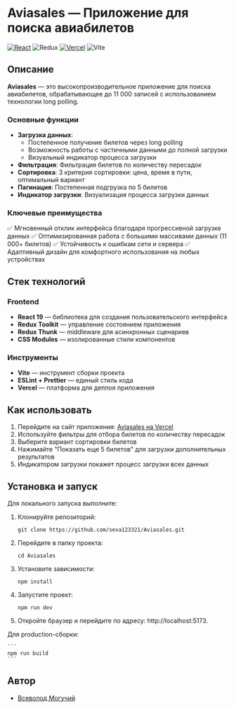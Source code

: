 # Aviasales — Приложение для поиска авиабилетов

[![React](https://img.shields.io/badge/react-%2320232a.svg?style=for-the-badge&logo=react&logoColor=%2361DAFB)](https://reactjs.org/)
![Redux](https://img.shields.io/badge/redux-%23593d88.svg?style=for-the-badge&logo=redux&logoColor=white)
[![Vercel](https://img.shields.io/badge/vercel-%23000000.svg?style=for-the-badge&logo=vercel&logoColor=white)](https://vercel.com/)
![Vite](https://img.shields.io/badge/vite-%23646CFF.svg?style=for-the-badge&logo=vite&logoColor=white)

## Описание

**Aviasales** — это высокопроизводительное приложение для поиска авиабилетов, обрабатывающее до 11 000 записей с использованием технологии long polling.

### Основные функции

- **Загрузка данных**:
  - Постепенное получение билетов через long polling
  - Возможность работы с частичными данными до полной загрузки
  - Визуальный индикатор процесса загрузки
- **Фильтрация**: Фильтрация билетов по количеству пересадок
- **Сортировка**: 3 критерия сортировки: цена, время в пути, оптимальный вариант
- **Пагинация**: Постепенная подгрузка по 5 билетов
- **Индикатор загрузки**: Визуализация процесса загрузки данных

### Ключевые преимущества

✅ Мгновенный отклик интерфейса благодаря прогрессивной загрузке данных
✅ Оптимизированная работа с большими массивами данных (11 000+ билетов)
✅ Устойчивость к ошибкам сети и сервера
✅ Адаптивный дизайн для комфортного использования на любых устройствах

## Стек технологий

### Frontend

- **React 19** — библиотека для создания пользовательского интерфейса
- **Redux Toolkit** — управление состоянием приложения
- **Redux Thunk** — middleware для асинхронных сценариев
- **CSS Modules** — изолированные стили компонентов

### Инструменты

- **Vite** — инструмент сборки проекта
- **ESLint + Prettier** — единый стиль кода
- **Vercel** — платформа для деплоя приложения

## Как использовать

1. Перейдите на сайт приложения: [Aviasales на Vercel](https://aviasales-eight-steel.vercel.app/)
2. Используйте фильтры для отбора билетов по количеству пересадок
3. Выберите вариант сортировки билетов
4. Нажимайте "Показать еще 5 билетов" для загрузки дополнительных результатов
5. Индикатором загрузки покажет процесс загрузки всех данных

## Установка и запуск

Для локального запуска выполните:

1. Клонируйте репозиторий:

   ```
   git clone https://github.com/seva123321/Aviasales.git
   ```

2. Перейдите в папку проекта:

   ```
   cd Aviasales
   ```

3. Установите зависимости:
   ```
   npm install
   ```
4. Запустите проект:

   ```
   npm run dev
   ```

5. Откройте браузер и перейдите по адресу: http://localhost:5173.

Для production-сборки:

    ```
    npm run build
    ```

## Автор

- [Всеволод Могучий](https://github.com/seva123321)
